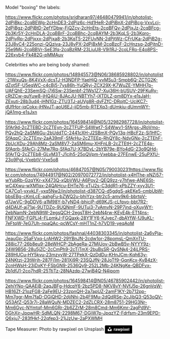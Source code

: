 Model "boxing" the labels: 

https://www.flickr.com/photos/sridharan97/46480479941/in/photolist-2dPjBkc-2cqBEWg-2cHnDE3-2dPjz6c-Hd1HeR-2dPjBnX-2dPjBcg-VxvLcj-2dPjBgz-2dPjBtD-2efYDbw-FiQZcy-2cHnEts-2cqBFQv-2dPjxJz-2cqBFcg-2b3Kr5Y-2cHnDLA-2cqBBrF-2cqBBhc-2cqBAYM-2b3KqLS-2b3Kqro-2dPjyRp-2dPjxxx-2dPjxa8-2b3KqT5-22FUvNN-2dPjtWz-CFrUKa-2dPjB2g-23J8vC4-225onzi-QQziva-23J8vPX-2dPjBxM-2cqBzcF-2cHnzsq-2dPjtnD-25e9Mji-2cqBBVr-SeE3fq-2cqBzRM-23LiuU8-V9i1RJ-2coLFRo-E4o8PS-226xyb4-Fk482G-pMMAuv

Celebrities who are being body shamed:

https://www.flickr.com/photos/148945573@N06/38685928802/in/photolist-21WxuQs-8K4VxX-dcsTJ-H3NDFP-YaeHjQ-vvMSu3-Smpb6Q-ZCTG2K-dZot5F-U5eqWC-c4cBj5-7ys86h-YuQRyj-ZCX29X-K7WuZE-YMHH7p-UAFQhE-23SemSQ-i7i6Sw-23Senbf-21Ws1Z7-Xuj36H-bUSUV-29FKuRy-cRtZCw-quYuw8-jHQ4jU-8JAcJU-NBTYh7-jXTDLZ-pm8DYx-e1sJaH-ZExuti-28b3ud4-jHN1Gz-ZTU3TJ-aUVg8R-dvFZfC-DRojtC-UciKC7-dUfHor-iqCokx-jHNvJT-aoU6EJ-ijD5mb-RTEXq3-dUmkiu-dUmmWY-jQA1mg-e1sJxn

https://www.flickr.com/photos/164598414@N05/32982987728/in/photolist-SfAr9d-2cZTEBD-2cZTEyn-2cZTFUP-S4Wwt7-S4Wwv1-SfArgs-JRoVmo-PQy2hQ-2aSM6Gu-2bUddTC-2441cXH-J2SBmX-PQy13q-HBcF2z-Si1HfC-SfAqpC-2cZTEnv-2aA39mF-SfArHu-2cZTEEp-RhQY8c-NdvGNx-2cZTEhF-2bUcXDu-29Ah8Mz-2aSM8V7-2aSM6mu-XHFnLB-2cZTEtH-2cZTE4p-SfAqrb-SfArCj-27Mw7Rq-SfAq7U-X7BDvL-2bYB79e-BYo4dG-23o9QHd-SfArTQ-2cZTEb8-GLvM3T-J1cih5-25oQVpm-Vxebba-27FEnwE-25uPXfU-23o9PgL-VxebtV-Vxe5o8

https://www.flickr.com/photos/46847057@N05/790030231https://www.flickr.com/photos/74944917@N02/20970072772/in/photolist-x4HThe-xNZj57-wYubRb-GzqYKr-xX473Q-xQbVWU-A6Pov2-QEQ9zz-y7hfwe-ANE6St-wC4Xwu-wXM1qx-24QAHcu-EHTe76-xTjJ2s-C3ddR1-xPbZZY-xyy3U1-CA7Cq1-yxykLF-yxq5Nw2/in/photolist-d387CQ-d5gdgS-akEKe5-cmbUbW-bbsEBg-cKmLcE-aahgFu-bZWQ2u-bhiYzx-btr2c5-amv9k6-bbrtpV-d7JwVC-9gDDV6-a1M98Y-b7yND4-bhjciP-d69KJS-cLfpvo-bbt7R2-d4DAUf-aj71aj-9UTDZo-9UQNmF-9UTui3-7vAmvN-29P7jnd-oXuyWY-2ebNamN-2ebN9tW-2egsQCH-2egsT8H-2ebN4rw-KEyE4k-ETf4ns-FNFXWD-FGPLi4-FLpmkJ-FGQaxk-28Y1FY6-KJyec7-dbAYfW-fJ9uKL-7eFtqW-7eG7Uh-npaQAc-pcWCsY-mHT1nZ-h7VD19-yeqAoM

https://www.flickr.com/photos/fashnal/44038303345/in/photolist-2a6vPja-JeauGp-25aFVxq-LrAHW2-29YBnJN-2cdw1or-28pomsL-QmXnTU-288ic77-26b8eu9-28eWHCP-2bAgeRa-27MjUov-2bBwB5v-NYYY9z-24W9B56-28u5jZC-2cCmPh9-2cTiTmX-2buBsSR-QvSNk4-24jLPRS-289HUCu-HY5kvu-23mzyvW-27TPekX-QzDdDu-KHnJCm-Kqh63y-24NKtzj-23tWrjh-287Fi1m-281Xi9R-23SQJfN-28JoTf9-GqnKcx-KyB4zX-2cnHWsH-23iDxKY-FSbGN9-2536Qy9-252L2Mb-24KNgKe-QBDFvx-2b1dfJ1-2co7hdR-25TtiTz-28NAzdp-27wjB4Q-N4ipom

https://www.flickr.com/photos/164598414@N05/46785902442/in/photolist-2ehiYNo-QAAEjB-2aqJBFg-HdcpY6-2bz5PD8-NKV8vY-NVfJ5p-26gnVqW-HB16Zf-21ozFG8-2aFe9EU-23zpnQH-2a7apUZ-2amF1KY-2b712pp-Mm7ggr-Mm7faD-DGiQHD-2djiNhi-2b4F9Mu-2dQdRSe-2cJibQ3-Q53oQV-Q53AfZ-Q53r7i-28aWQuN-MDZEC2-2dZLCRX-28m8751-29HG3Nr-Mm6Gyc-NYmtqf-Mm6GRr-2b6ZZrM-28m8Cmd-Mm6Kmr-2agPd9V-DGhXjr-JpqwHR-SdMLQN-2298M67-DGiW7p-JpqzYZ-Fdrfsm-23m9EPD-Q6xju7-283fHkf-22qfep3-21jJzUw-2aPXWMH

Tape Measurer: Photo by rawpixel on Unsplash <a style="background-color:black;color:white;text-decoration:none;padding:4px 6px;font-family:-apple-system, BlinkMacSystemFont, &quot;San Francisco&quot;, &quot;Helvetica Neue&quot;, Helvetica, Ubuntu, Roboto, Noto, &quot;Segoe UI&quot;, Arial, sans-serif;font-size:12px;font-weight:bold;line-height:1.2;display:inline-block;border-radius:3px" href="https://unsplash.com/@rawpixel?utm_medium=referral&amp;utm_campaign=photographer-credit&amp;utm_content=creditBadge" target="_blank" rel="noopener noreferrer" title="Download free do whatever you want high-resolution photos from rawpixel"><span style="display:inline-block;padding:2px 3px"><svg xmlns="http://www.w3.org/2000/svg" style="height:12px;width:auto;position:relative;vertical-align:middle;top:-2px;fill:white" viewBox="0 0 32 32"><title>unsplash-logo</title><path d="M10 9V0h12v9H10zm12 5h10v18H0V14h10v9h12v-9z"></path></svg></span><span style="display:inline-block;padding:2px 3px">rawpixel</span></a>

